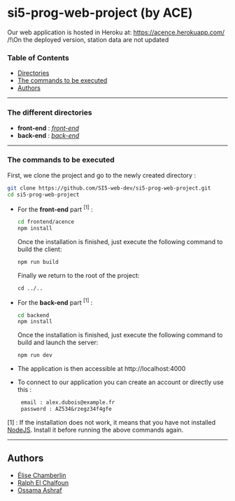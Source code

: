 # si5-prog-web-project (by ACE)

Our web application is hosted in Heroku at: https://acence.herokuapp.com/ /!\On the deployed version, station data are not updated
### Table of Contents

* [Directories](#les-différents-répertoires)
* [The commands to be executed](#les-commandes-à-exécuter)
* [Authors](#auteurs)


-----------------

### The different directories
* __front-end__ : [_front-end_](https://github.com/SI5-web-dev/si5-prog-web-project/tree/main/frontend/acence)
* __back-end__ : [_back-end_](https://github.com/SI5-web-dev/si5-prog-web-project/tree/main/backend)

-----------------

###  The commands to be executed
First, we clone the project and go to the newly created directory :
```bash
git clone https://github.com/SI5-web-dev/si5-prog-web-project.git
cd si5-prog-web-project
```

* For the __front-end__ part <sup>[1]</sup> :
    ```bash
    cd frontend/acence
    npm install
    ```
    Once the installation is finished, just execute the following command to build the client:
    ```bash
    npm run build
    ```
    Finally we return to the root of the project:
    ```
    cd ../..
    ```
 * For the __back-end__ part <sup>[1]</sup> :
     ```bash
     cd backend
     npm install
     ```
     Once the installation is finished, just execute the following command to build and launch the server:
     ```bash
     npm run dev
     ```
     
  * The application is then accessible at http://localhost:4000

  * To connect to our application you can create an account or directly use this : 
     ```txt
      email : alex.dubois@example.fr
      password : AZ534&rzegz34f4gfe
     ```

[1] : If the installation does not work, it means that you have not installed [NodeJS](https://nodejs.org/en/download/). Install it before running the above commands again.

-----------------

## Authors
- [Élise Chamberlin](https://github.com/Elise-Chamberlin)
- [Ralph El Chalfoun](https://github.com/iBananos)
- [Ossama Ashraf](https://github.com/Ossama98)

